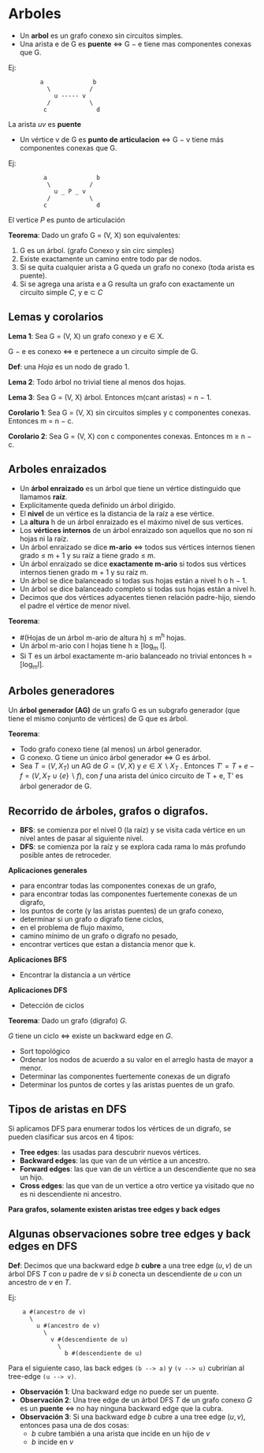 # Arboles

* Un **arbol** es un grafo conexo sin circuitos simples.
* Una arista e de G es **puente**  $\iff$ G − e tiene mas componentes
conexas que G.

Ej:

             a              b
               \           / 
                 u ----- v
               /           \
              c              d

La arista $uv$ es **puente**
   

* Un vértice v de G es **punto de articulacion** $\iff$ G − v tiene más componentes conexas que G.

Ej:

              a              b
               \           / 
                 u _ P _ v
               /           \
              c              d
              
El vertice $P$ es punto de articulación

**Teorema**: Dado un grafo G = (V, X) son equivalentes:

1. G es un árbol. (grafo Conexo y sin circ simples)
2. Existe exactamente un camino entre todo par de nodos.
3. Si se quita cualquier arista a G queda un grafo no conexo (toda arista es puente).
4. Si se agrega una arista e a G resulta un grafo con exactamente un circuito simple *C*, y e $\subset$ *C*

## Lemas y corolarios

**Lema 1**: Sea G = (V, X) un grafo conexo y e ∈ X. 

G − e es conexo $\iff$ e pertenece a un circuito simple de G.

**Def**: una *Hoja* es un nodo de grado 1.

**Lema 2**: Todo árbol no trivial tiene al menos dos hojas.

**Lema 3**: Sea G = (V, X) árbol. Entonces m(cant aristas) = n − 1.

**Corolario 1**: Sea G = (V, X) sin circuitos simples y c componentes conexas. Entonces m = n − c.

**Corolario 2**: Sea G = (V, X) con c componentes conexas.
Entonces m ≥ n − c.

## Arboles enraizados

* Un **árbol enraizado** es un árbol que tiene un vértice distinguido que llamamos **raíz**.
* Explícitamente queda definido un árbol dirigido.
* El **nivel** de un vértice es la distancia de la raíz a ese vértice.
* La **altura** h de un árbol enraizado es el máximo nivel de sus vertices.
* Los **vértices internos** de un árbol enraizado son aquellos que no son ni hojas ni la raíz.
* Un árbol enraizado se dice **m-ario** $\iff$ todos sus vértices internos tienen grado $\leq$ m + 1 y su raíz a tiene grado $\leq$ m.
* Un árbol enraizado se dice **exactamente m-ario** si todos sus vértices internos tienen grado m + 1 y su raíz m.
* Un árbol se dice balanceado si todas sus hojas están a nivel h
o h − 1.
* Un árbol se dice balanceado completo si todas sus hojas están
a nivel h.
* Decimos que dos vértices adyacentes tienen relación padre-hijo, siendo el padre el vértice de menor nivel.


**Teorema**:

* #(Hojas de un árbol m-ario de altura h) $\leq$ m<sup>h</sup> hojas. 
* Un árbol m-ario con l hojas tiene h ≥ [log<sub>m</sub> l].
* Si T es un árbol exactamente m-ario balanceado no trivial
entonces h = [log<sub>m</sub>l].

## Arboles generadores

 Un **árbol generador (AG)** de un grafo G es un subgrafo
generador (que tiene el mismo conjunto de vértices) de G que es árbol.

**Teorema**:

* Todo grafo conexo tiene (al menos) un árbol generador.
* G conexo. G tiene un único árbol generador $\iff$ G es árbol.
* Sea $T = (V, X_T )$ un AG de $G = (V, X)$ y $e ∈ X \backslash X_T$ .  Entonces $T' = T + e − f = (V, X_T ∪ \{e\} \backslash {f })$, con $f$ una arista del único circuito de T + e, T' es árbol generador de G.

## Recorrido de árboles, grafos o digrafos.

* **BFS**: se comienza por el nivel 0 (la raíz) y se visita cada vértice en un nivel antes de pasar al siguiente nivel.
* **DFS**: se comienza por la raíz y se explora cada rama lo más profundo posible antes de retroceder.

**Aplicaciones generales**

* para encontrar todas las componentes conexas de un grafo,
* para encontrar todas las componentes fuertemente conexas de
un digrafo,
* los puntos de corte (y las aristas puentes) de un grafo conexo,
* determinar si un grafo o digrafo tiene ciclos,
* en el problema de flujo maximo,
* camino mínimo de un grafo o digrafo no pesado,
* encontrar vertices que estan a distancia menor que k.

**Aplicaciones BFS**

* Encontrar la distancia a un vértice

**Aplicaciones DFS**

* Detección de ciclos

**Teorema**: Dado un grafo (digrafo) $G$.

$G$ tiene un ciclo  $\iff$ existe un backward edge en $G$.

* Sort topológico
* Ordenar los nodos de acuerdo a su valor en el arreglo hasta de mayor a menor. 
* Determinar las componentes fuertemente conexas de un
digrafo
* Determinar los puntos de cortes y las aristas puentes de un
grafo.

## Tipos de aristas en DFS

Si aplicamos DFS para enumerar todos los vértices de un digrafo,
se pueden clasificar sus arcos en 4 tipos:

* **Tree edges**: las usadas para descubrir nuevos vértices.
* **Backward edges**: las que van de un vértice a un ancestro.
* **Forward edges**: las que van de un vértice a un descendiente que no sea un hijo.
* **Cross edges**: las que van de un vertice a otro vertice ya
visitado que no es ni descendiente ni ancestro.

**Para grafos, solamente existen aristas tree edges y back edges**


## Algunas observaciones sobre tree edges y back edges en DFS
**Def**: Decimos que una backward edge $b$ **cubre** a una tree edge $(u, v)$ de un árbol DFS $T$ con $u$ padre de $v$ si $b$ conecta un descendiente de $u$ con un ancestro de $v$ en $T$.

Ej:

        a #(ancestro de v)
          \
            u #(ancestro de v)
              \
                v #(descendiente de u)
                  \
                    b #(descendiente de u)

Para el siguiente caso, las back edges ``(b --> a)`` y ``(v --> u)`` cubrirían al tree-edge ``(u --> v)``.

                    
* **Observación 1**: Una backward edge no puede ser un puente.
* **Observación 2**: Una tree edge de un árbol DFS $T$ de un grafo conexo $G$ es un **puente** $\iff$ no hay ninguna backward edge que la cubra.
* **Observación 3**: Si una backward edge $b$ cubre a una tree edge $(u, v)$, entonces pasa una de dos
cosas:
   * $b$ cubre también a una arista que incide en un hijo de $v$
   * $b$ incide en $v$ 
